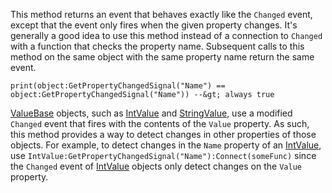 This method returns an event that behaves exactly like the `Changed` event, except that the event only fires when the given property changes. It's generally a good idea to use this method instead of a connection to `Changed` with a function that checks the property name. Subsequent calls to this method on the same object with the same property name return the same event.

`print(object:GetPropertyChangedSignal("Name") == object:GetPropertyChangedSignal("Name")) --&gt; always true`

[ValueBase](https://developer.roblox.com/en-us/api-reference/class/ValueBase) objects, such as [IntValue](https://developer.roblox.com/en-us/api-reference/class/IntValue) and [StringValue](https://developer.roblox.com/en-us/api-reference/class/StringValue), use a modified `Changed` event that fires with the contents of the `Value` property. As such, this method provides a way to detect changes in other properties of those objects. For example, to detect changes in the `Name` property of an [IntValue](https://developer.roblox.com/en-us/api-reference/class/IntValue), use `IntValue:GetPropertyChangedSignal("Name"):Connect(someFunc)` since the `Changed` event of [IntValue](https://developer.roblox.com/en-us/api-reference/class/IntValue) objects only detect changes on the `Value` property.